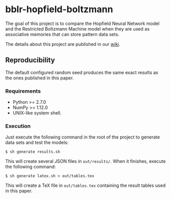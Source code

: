 # bblr-hopfield-boltzmann
The goal of this project is to compare the Hopfield Neural Network model and the Restricted Boltzmann Machine model when they are used as associative memories that can store pattern data sets.

The details about this project are published in our [wiki](https://github.com/juanlao7/bblr-hopfield-boltzmann/wiki).

## Reproducibility

The default configured random seed produces the same exact results as the ones published in this paper.

### Requirements

* Python >= 2.7.0
* NumPy >= 1.12.0
* UNIX-like system shell.

### Execution

Just execute the following command in the root of the project to generate data sets and test the models:

    $ sh generate results.sh
    
This will create several JSON files in `out/results/`. When it finishes, execute the following command:

    $ sh generate latex.sh > out/tables.tex

This will create a TeX file in `out/tables.tex` containing the result tables used in this paper.
